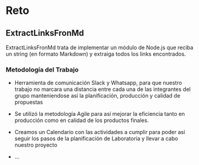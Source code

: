 # Reto
## ExtractLinksFronMd

ExtractLinksFronMd trata de implementar un módulo de Node.js que reciba un string (en formato Markdown) y extraiga todos los links encontrados.

### Metodología del Trabajo
* Herramienta de comunicación Slack y Whatsapp, para que nuestro trabajo no marcara una distancia entre cada una de las integrantes del grupo manteniendose así la planificación, producción y calidad de propuestas

* Se utilizó la metodología Agile para así mejorar la eficiencia tanto en producción como en calidad de los productos finales.

* Creamos un Calendario con las actividades a cumplir para poder así seguir los pasos de la planificación de Laboratoria y llevar a cabo nuestro proyecto

* ...